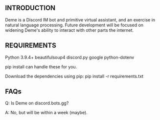 INTRODUCTION
-----------

Deme is a Discord IM bot and primitive virtual assistant, and an exercise in natural language processing. Future development will be focused on widening Deme's ability to interact with other parts the internet.

REQUIREMENTS
------------

Python 3.9.4+
beautifulsoup4
discord.py
google
python-dotenv

pip install can handle these for you.

Download the dependencies using pip: pip install -r requirements.txt

FAQs
----

Q: Is Deme on discord.bots.gg?

A: No, but will be within a week (maybe).
